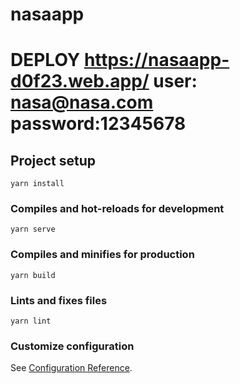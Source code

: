 # nasaapp

# DEPLOY  https://nasaapp-d0f23.web.app/  user: nasa@nasa.com password:12345678

## Project setup
```
yarn install
```

### Compiles and hot-reloads for development
```
yarn serve
```

### Compiles and minifies for production
```
yarn build
```

### Lints and fixes files
```
yarn lint
```

### Customize configuration
See [Configuration Reference](https://cli.vuejs.org/config/).
